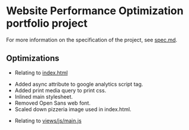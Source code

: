 # Website Performance Optimization portfolio project

For more information on the specification of the project, see [spec.md](spec.md).

## Optimizations

- Relating to [index.html](index.html)
 + Added async attribute to google analytics script tag.
 + Added print media query to print css.
 + Inlined main stylesheet.
 + Removed Open Sans web font.
 + Scaled down pizzeria image used in index.html.
- Relating to [views/js/main.js](views/js/main.js)